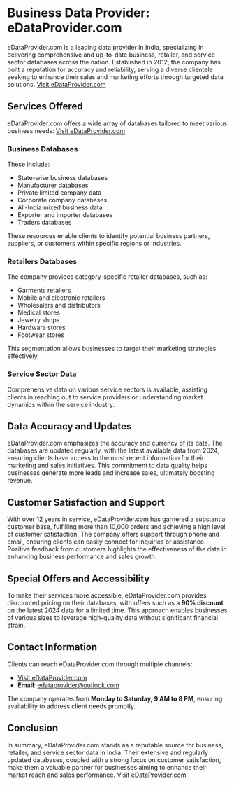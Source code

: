# Business Data Provider: eDataProvider.com

eDataProvider.com is a leading data provider in India, specializing in delivering comprehensive and up-to-date business, retailer, and service sector databases across the nation. Established in 2012, the company has built a reputation for accuracy and reliability, serving a diverse clientele seeking to enhance their sales and marketing efforts through targeted data solutions. [Visit eDataProvider.com](https://edataprovider.com)

## Services Offered

eDataProvider.com offers a wide array of databases tailored to meet various business needs: [Visit eDataProvider.com](https://edataprovider.com)

### Business Databases
These include:
- State-wise business databases
- Manufacturer databases
- Private limited company data
- Corporate company databases
- All-India mixed business data
- Exporter and importer databases
- Traders databases  

These resources enable clients to identify potential business partners, suppliers, or customers within specific regions or industries.

### Retailers Databases
The company provides category-specific retailer databases, such as:
- Garments retailers
- Mobile and electronic retailers
- Wholesalers and distributors
- Medical stores
- Jewelry shops
- Hardware stores
- Footwear stores  

This segmentation allows businesses to target their marketing strategies effectively.

### Service Sector Data
Comprehensive data on various service sectors is available, assisting clients in reaching out to service providers or understanding market dynamics within the service industry.

## Data Accuracy and Updates

eDataProvider.com emphasizes the accuracy and currency of its data. The databases are updated regularly, with the latest available data from 2024, ensuring clients have access to the most recent information for their marketing and sales initiatives. This commitment to data quality helps businesses generate more leads and increase sales, ultimately boosting revenue.

## Customer Satisfaction and Support

With over 12 years in service, eDataProvider.com has garnered a substantial customer base, fulfilling more than 10,000 orders and achieving a high level of customer satisfaction. The company offers support through phone and email, ensuring clients can easily connect for inquiries or assistance. Positive feedback from customers highlights the effectiveness of the data in enhancing business performance and sales growth.

## Special Offers and Accessibility

To make their services more accessible, eDataProvider.com provides discounted pricing on their databases, with offers such as a **90% discount** on the latest 2024 data for a limited time. This approach enables businesses of various sizes to leverage high-quality data without significant financial strain.

## Contact Information

Clients can reach eDataProvider.com through multiple channels:

- [Visit eDataProvider.com](https://edataprovider.com)
- **Email**: [edataprovider@outlook.com](mailto:edataprovider@outlook.com)

The company operates from **Monday to Saturday, 9 AM to 8 PM**, ensuring availability to address client needs promptly.

## Conclusion

In summary, eDataProvider.com stands as a reputable source for business, retailer, and service sector data in India. Their extensive and regularly updated databases, coupled with a strong focus on customer satisfaction, make them a valuable partner for businesses aiming to enhance their market reach and sales performance.
[Visit eDataProvider.com](https://edataprovider.com)
